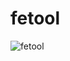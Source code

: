 # fetool

![fetool](https://github.com/ikram-btj/fetool/assets/141180955/9305346c-22d7-4472-b8fc-e400793b7418)
